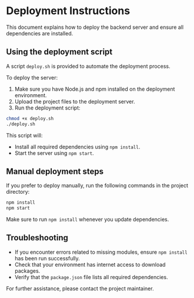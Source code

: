 # Deployment Instructions

This document explains how to deploy the backend server and ensure all dependencies are installed.

## Using the deployment script

A script `deploy.sh` is provided to automate the deployment process.

To deploy the server:

1. Make sure you have Node.js and npm installed on the deployment environment.
2. Upload the project files to the deployment server.
3. Run the deployment script:

```bash
chmod +x deploy.sh
./deploy.sh
```

This script will:

- Install all required dependencies using `npm install`.
- Start the server using `npm start`.

## Manual deployment steps

If you prefer to deploy manually, run the following commands in the project directory:

```bash
npm install
npm start
```

Make sure to run `npm install` whenever you update dependencies.

## Troubleshooting

- If you encounter errors related to missing modules, ensure `npm install` has been run successfully.
- Check that your environment has internet access to download packages.
- Verify that the `package.json` file lists all required dependencies.

For further assistance, please contact the project maintainer.
